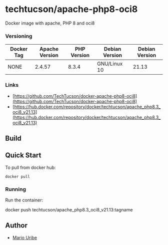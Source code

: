 # techtucson/apache-php8-oci8
Docker image with apache, PHP 8 and oci8


### Versioning
| Docker Tag        | Apache Version | PHP Version | Debian Version |Debian Version |
|-------------------|----------------|-------------|----------------|---------------|
|       NONE        | 2.4.57         | 8.3.4       | GNU/Linux 10   | 21.13         |

### Links
- [https://github.com/TechTucson/docker-apache-php8-oci8](https://github.com/TechTucson/docker-apache-php8-oci8)
- [https://hub.docker.com/repository/docker/techtucson/apache_php8.3_oci8_v21.13](https://hub.docker.com/repository/docker/techtucson/apache_php8.3_oci8_v21.13)


## Build

## Quick Start

To pull from docker hub:

```
docker pull
```

### Running

Run the container:

docker push techtucson/apache_php8.3_oci8_v21.13:tagname

Author
-------

-	[Mario Uribe](http://techtucson.com)
